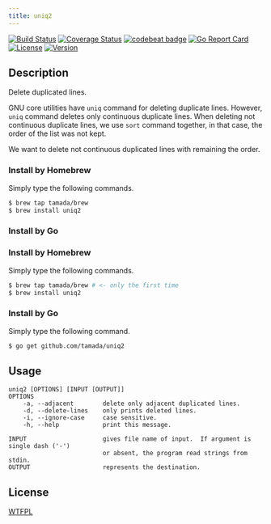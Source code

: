 ```yaml
---
title: uniq2
---
```


[![Build Status](https://travis-ci.org/tamada/uniq2.svg?branch=master)](https://travis-ci.org/tamada/uniq2)
[![Coverage Status](https://coveralls.io/repos/github/tamada/uniq2/badge.svg?branch=master)](https://coveralls.io/github/tamada/uniq2?branch=master)
[![codebeat badge](https://codebeat.co/badges/855266ea-99d4-4d80-ac43-81a1712f0f90)](https://codebeat.co/projects/github-com-tamada-uniq2-master)
[![Go Report Card](https://goreportcard.com/badge/github.com/tamada/uniq2)](https://goreportcard.com/report/github.com/tamada/uniq2)
[![License](https://img.shields.io/badge/License-WTFPL-blue.svg)](https://github.com/tamada/uniq2/blob/master/LICENSE)
[![Version](https://img.shields.io/badge/Version-1.0.2-yellowgreen.svg)](https://github.com/tamada/uniq2/releases/tag/v1.0.2)

## Description

Delete duplicated lines.

GNU core utilities have `uniq` command for deleting duplicate lines.
However, `uniq` command deletes only continuous duplicate lines.
When deleting not continuous duplicate lines, we use `sort` command together, in that case, the order of the list was not kept.

We want to delete not continuous duplicated lines with remaining the order.

### Install by Homebrew

Simply type the following commands.

```sh
$ brew tap tamada/brew
$ brew install uniq2
```

### Install by Go

### Install by Homebrew

Simply type the following commands.

```bash
$ brew tap tamada/brew # <- only the first time
$ brew install uniq2
```

### Install by Go

Simply type the following command.

```sh
$ go get github.com/tamada/uniq2
```

## Usage

```
uniq2 [OPTIONS] [INPUT [OUTPUT]]
OPTIONS
    -a, --adjacent        delete only adjacent duplicated lines.
    -d, --delete-lines    only prints deleted lines.
    -i, --ignore-case     case sensitive.
    -h, --help            print this message.

INPUT                     gives file name of input.  If argument is single dash ('-')
                          or absent, the program read strings from stdin.
OUTPUT                    represents the destination.
```

## License

[WTFPL](https://github.com/tamada/uniq2/blob/master/LICENSE)
